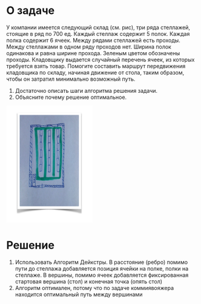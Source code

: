 # О задаче
У компании имеется следующий склад (см. рис), три ряда стеллажей, стоящие в ряд по
700 ед. Каждый стеллаж содержит 5 полок. Каждая полка содержит 6 ячеек. Между рядами
стеллажей есть проходы. Между стеллажами в одном ряду проходов нет. Ширина полок
одинакова и равна ширине прохода. Зеленым цветом обозначены проходы.
Кладовщику выдается случайный перечень ячеек, из которых требуется взять товар.
Помогите составить маршрут передвижения кладовщика по складу, начиная движение от
стола, таким образом, чтобы он затратил минимально возможный путь.
1. Достаточно описать шаги алгоритма решения задачи.
2. Объясните почему решение оптимальное.

![](img.png)

# Решение
1. Использовать Алгоритм Дейкстры. В расстояние (ребро) помимо пути до стеллажа добавляется позиция ячейки на полке,
полки на стеллаже. В вершины, помимо ячеек добавляется фиксированная стартовая вершина (стол) и конечная точка (опять стол)
2. Алгоритм оптимален, потому что по задаче коммиявояжера находится оптимальный путь между вершинами